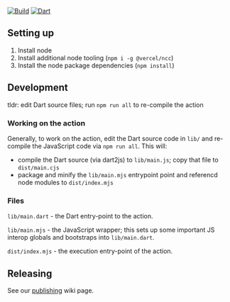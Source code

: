 [![Build](https://github.com/dart-lang/setup-dart/actions/workflows/build.yml/badge.svg)](https://github.com/dart-lang/setup-dart/actions/workflows/build.yml)
[![Dart](https://github.com/dart-lang/setup-dart/actions/workflows/dart.yml/badge.svg)](https://github.com/dart-lang/setup-dart/actions/workflows/dart.yml)

## Setting up

1. Install node
1. Install additional node tooling (`npm i -g @vercel/ncc`)
1. Install the node package dependencies (`npm install`)

## Development

tldr: edit Dart source files; run `npm run all` to re-compile the action

### Working on the action

Generally, to work on the action, edit the Dart source code in `lib/` and
re-compile the JavaScript code via `npm run all`. This will:

- compile the Dart source (via dart2js) to `lib/main.js`; copy that file to
  `dist/main.cjs`
- package and minify the `lib/main.mjs` entrypoint point and referencd node
  modules to `dist/index.mjs`

### Files

`lib/main.dart` - the Dart entry-point to the action.

`lib/main.mjs` - the JavaScript wrapper; this sets up some important JS interop
globals and bootstraps into `lib/main.dart`. 

`dist/index.mjs` - the execution entry-point of the action.

## Releasing

See our
[publishing](https://github.com/dart-lang/setup-dart/wiki/Publishing-procedure)
wiki page.
